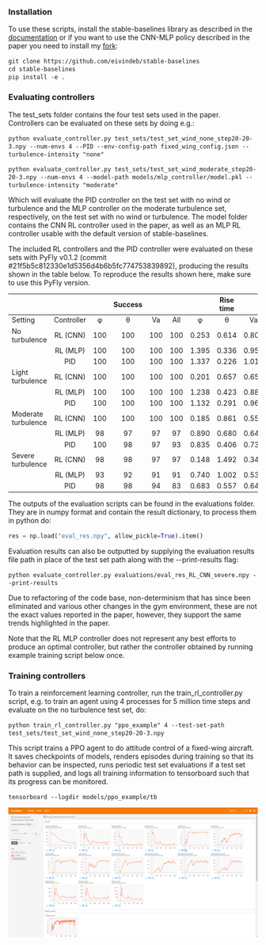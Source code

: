 ### Installation

To use these scripts, install the stable-baselines library as described in the [documentation](https://stable-baselines.readthedocs.io/en/master/guide/install.html) or if you want to use the CNN-MLP policy described in the paper you need to install my [fork](https://github.com/eivindeb/stable-baselines):

```shell
git clone https://github.com/eivindeb/stable-baselines
cd stable-baselines
pip install -e .
```

### Evaluating controllers
The test_sets folder contains the four test sets used in the paper. Controllers can be evaluated on these sets by doing e.g.:
```shell
python evaluate_controller.py test_sets/test_set_wind_none_step20-20-3.npy --num-envs 4 --PID --env-config-path fixed_wing_config.json --turbulence-intensity "none"
```

```shell
python evaluate_controller.py test_sets/test_set_wind_moderate_step20-20-3.npy --num-envs 4 --model-path models/mlp_controller/model.pkl --turbulence-intensity "moderate"
```

Which will evaluate the PID controller on the test set with no wind or turbulence and the MLP controller on the moderate turbulence set,
 respectively, on the test set with no wind or turbulence. The model folder contains
the CNN RL controller used in the paper, as well as an MLP RL controller usable with the default version of stable-baselines.

The included RL controllers and the PID controller were evaluated on these sets with PyFly v0.1.2 (commit #21f5b5c812330e1d5356d4b6b5fc774753839892), 
producing the results shown in the table below. To reproduce the results shown here, make sure to use this PyFly version.

|                     	|            	|       	| Success 	|     	|     	|       	| Rise time 	|       	|       	| Settling time 	|       	|       	| Overshoot 	|     	| Control variation 	|
|---------------------	|:----------:	|:-----:	|:-------:	|:---:	|:---:	|:-----:	|:---------:	|:-----:	|:-----:	|:-------------:	|:-----:	|:-----:	|:---------:	|:---:	|:-----------------:	|
| Setting             	| Controller 	| &phi; 	| &theta; 	|  Va 	| All 	| &phi; 	|  &theta;  	|   Va  	| &phi; 	|    &theta;    	|   Va  	| &phi; 	|  &theta;  	|  Va 	|                   	|
| No turbulence       	| RL (CNN)   	|   100 	|     100 	| 100 	| 100 	| 0.253 	|     0.614 	| 0.803 	| 1.594 	|         1.580 	| 2.704 	|    25 	|        34 	|  31 	|             0.638 	|
|                     	| RL (MLP)   	|   100 	|     100 	| 100 	| 100 	| 1.395 	|     0.336 	| 0.959 	| 2.085 	|         1.675 	| 2.308 	|     5 	|        25 	|  20 	|             0.410 	|
|                     	| PID        	|   100 	|     100 	| 100 	| 100 	| 1.337 	|     0.226 	| 1.016 	| 2.018 	|         1.294 	| 2.203 	|     3 	|         9 	|  29 	|             0.291 	|
| Light turbulence    	| RL (CNN)   	|   100 	|     100 	| 100 	| 100 	| 0.201 	|     0.657 	| 0.654 	| 1.652 	|         1.699 	| 2.521 	|    32 	|        50 	|  52 	|             0.779 	|
|                     	| RL (MLP)   	|   100 	|     100 	| 100 	| 100 	| 1.238 	|     0.423 	| 0.884 	| 2.062 	|         1.845 	| 2.419 	|     6 	|        28 	|  37 	|             0.851 	|
|                     	| PID        	|   100 	|     100 	| 100 	| 100 	| 1.132 	|     0.291 	| 0.967 	| 2.008 	|         1.364 	| 2.225 	|     7 	|        11 	|  38 	|             0.476 	|
| Moderate turbulence 	| RL (CNN)   	|   100 	|     100 	| 100 	| 100 	| 0.185 	|     0.861 	| 0.557 	| 2.000 	|         2.117 	| 3.748 	|    53 	|        87 	| 105 	|             0.823 	|
|                     	| RL (MLP)   	|    98 	|      97 	|  97 	|  97 	| 0.890 	|     0.680 	| 0.643 	| 2.799 	|         2.927 	| 3.660 	|    89 	|        68 	|  91 	|             1.279 	|
|                     	| PID        	|   100 	|      98 	|  97 	|  93 	| 0.835 	|     0.406 	| 0.739 	| 2.131 	|         1.674 	| 2.920 	|    22 	|        22 	|  82 	|             0.702 	|
| Severe turbulence   	| RL (CNN)   	|    98 	|      98 	|  97 	|  97 	| 0.148 	|     1.492 	| 0.349 	| 2.232 	|         2.458 	| 6.146 	|    90 	|       152 	| 226 	|             0.885 	|
|                     	| RL (MLP)   	|    93 	|      92 	|  91 	|  91 	| 0.740 	|     1.002 	| 0.538 	| 3.477 	|         4.028 	| 4.975 	|   108 	|        92 	| 215 	|             1.698 	|
|                     	| PID        	|    98 	|      98 	|  94 	|  83 	| 0.683 	|     0.557 	| 0.642 	| 2.463 	|         2.560 	| 4.280 	|    64 	|        51 	| 126 	|             0.826 	|

The outputs of the evaluation scripts can be found in the evaluations folder. They are in numpy format and contain the result dictionary, to
process them in python do:
```python
res = np.load("eval_res.npy", allow_pickle=True).item()
```
Evaluation results can also be outputted by supplying the evaluation results file path in place of the test set path along with the --print-results flag:
```shell
python evaluate_controller.py evaluations/eval_res_RL_CNN_severe.npy --print-results
```
Due to refactoring of the code base, non-determinism that has since been eliminated and various other changes in the gym environment,
 these are not the exact values reported in the paper, however, they support the same trends highlighted in the paper.

Note that the RL MLP controller does not represent any best efforts to produce an optimal controller, but rather the controller
obtained by running example training script below once.

### Training controllers

To train a reinforcement learning controller, run the train_rl_controller.py script, e.g. to train an agent using 4 processes for 5 million time steps and evaluate on the no turbulence test set, do:
```shell
python train_rl_controller.py "ppo_example" 4 --test-set-path test_sets/test_set_wind_none_step20-20-3.npy
```

This script trains a PPO agent to do attitude control of a fixed-wing aircraft. It saves checkpoints of models, renders episodes
 during training so that its behavior can be inspected, runs periodic test set evaluations if a test set path is supplied, and logs
 all training information to tensorboard such that its progress can be monitored.
 
 ```shell
tensorboard --logdir models/ppo_example/tb
```

![tensorboard log](tensorboard.png "Tensorboard logging data")
